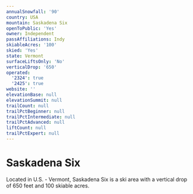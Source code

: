 ```yaml
---
annualSnowfall: '90'
country: USA
mountain: Saskadena Six
openToPublic: 'Yes'
owner: Independent
passAffiliations: Indy
skiableAcres: '100'
skied: 'Yes'
state: Vermont
surfaceLiftsOnly: 'No'
verticalDrop: '650'
operated:
  '2324': true
  '2425': true
website: ''
elevationBase: null
elevationSummit: null
trailCount: null
trailPctBeginner: null
trailPctIntermediate: null
trailPctAdvanced: null
liftCount: null
trailPctExpert: null
---
```



# Saskadena Six

Located in U.S. - Vermont, Saskadena Six is a ski area with a vertical drop of 650 feet and 100 skiable acres.
